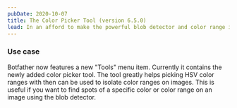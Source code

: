 ```yaml
---
pubDate: 2020-10-07
title: The Color Picker Tool (version 6.5.0)
lead: In an afford to make the powerful blob detector and color range isolation more accessible, a HSV color picker tool has been added to botfather.
---
```


### Use case

Botfather now features a new "Tools" menu item. Currently it contains the newly added color picker tool. The tool greatly helps picking HSV color ranges with then can be used to isolate color ranges on images. This is useful if you want to find spots of a specific color or color range on an image using the blob detector.
